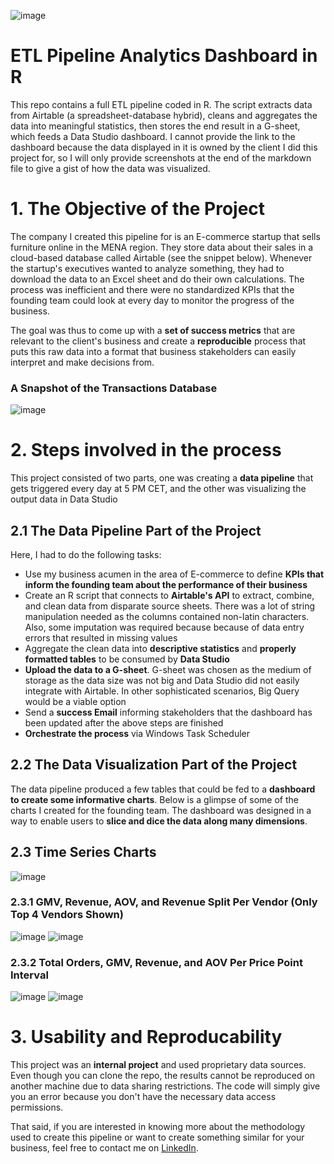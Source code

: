 ![image](https://user-images.githubusercontent.com/98691360/190911801-6d1284ce-f5e0-49aa-9722-404d57207c08.png)

# ETL Pipeline Analytics Dashboard in R
This repo contains a full ETL pipeline coded in R. The script extracts data from Airtable (a spreadsheet-database hybrid), cleans and aggregates the data into meaningful 
statistics, then stores the end result in a G-sheet, which feeds a Data Studio dashboard. I cannot provide the link to the dashboard because the data displayed in it
is owned by the client I did this project for, so I will only provide screenshots at the end of the markdown file to give a gist of how the data was visualized.

# 1. The Objective of the Project
The company I created this pipeline for is an E-commerce startup that sells furniture online in the MENA region. They store data about their sales in a cloud-based 
database called Airtable (see the snippet below). Whenever the startup's executives wanted to analyze something, they had to download the data to an Excel sheet 
and do their own calculations. The process was inefficient and there were no standardized KPIs that the founding team could look at every day to monitor the progress 
of the business.

The goal was thus to come up with a **set of success metrics** that are relevant to the client's business and create a **reproducible** process
that puts this raw data into a format that business stakeholders can easily interpret and make decisions from.

### **A Snapshot of the Transactions Database**
![image](https://user-images.githubusercontent.com/98691360/190912049-a79cfde1-3468-4b9d-8d0d-21e787815c1e.png)

# 2. Steps involved in the process
This project consisted of two parts, one was creating a **data pipeline** that gets triggered every day at 5 PM CET, and the other was visualizing the output data in
Data Studio

## 2.1 The Data Pipeline Part of the Project
Here, I had to do the following tasks:
- Use my business acumen in the area of E-commerce to define **KPIs that inform the founding team about the performance of their business**
- Create an R script that connects to **Airtable's API** to extract, combine, and clean data from disparate source sheets. There was a lot of string manipulation needed
as the columns contained non-latin characters. Also, some imputation was required because because of data entry errors that resulted in missing values
- Aggregate the clean data into **descriptive statistics** and **properly formatted tables** to be consumed by **Data Studio**
- **Upload the data to a G-sheet**. G-sheet was chosen as the medium of storage as the data size was not big and Data Studio did not easily integrate with Airtable. 
In other sophisticated scenarios, Big Query would be a viable option
- Send a **success Email** informing stakeholders that the dashboard has been updated after the above steps are finished
- **Orchestrate the process** via Windows Task Scheduler

## 2.2 The Data Visualization Part of the Project
The data pipeline produced a few tables that could be fed to a **dashboard to create some informative charts**. Below is a glimpse of some of the charts I created
for the founding team. The dashboard was designed in a way to enable users to **slice and dice the data along many dimensions**.

## 2.3 Time Series Charts
![image](https://user-images.githubusercontent.com/98691360/190914153-c52bb598-33d0-4fa5-8d01-b825933349dd.png)

### 2.3.1 GMV, Revenue, AOV, and Revenue Split Per Vendor (Only Top 4 Vendors Shown)
![image](https://user-images.githubusercontent.com/98691360/190914005-b3c013ba-5542-45c4-9cc1-61bd08bdc6ce.png)
![image](https://user-images.githubusercontent.com/98691360/190914013-38f7d3e5-ad00-456d-a5dd-2ef975c98d79.png)

### 2.3.2 Total Orders, GMV, Revenue, and AOV Per Price Point Interval
![image](https://user-images.githubusercontent.com/98691360/190913892-f5b14f06-5acc-4453-8d62-9e988e543c4a.png)
![image](https://user-images.githubusercontent.com/98691360/190913927-8be666b4-7d69-4cf8-a3f5-2536233f8cfb.png)

# 3. Usability and Reproducability
This project was an **internal project** and used proprietary data sources. Even though you can clone the repo, the results cannot be reproduced on another machine due to data sharing restrictions. The code will simply give you an error because you don't have the necessary data access permissions.

That said, if you are interested in knowing more about the methodology used to create this pipeline or want to create something similar for your business, feel free to contact me on [LinkedIn](https://www.linkedin.com/in/omar-elmaria/).
